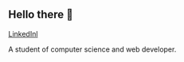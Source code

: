 ## Hello there 👊

[LinkedInl](https://www.genome.gov/)

A student of computer science and web developer.
